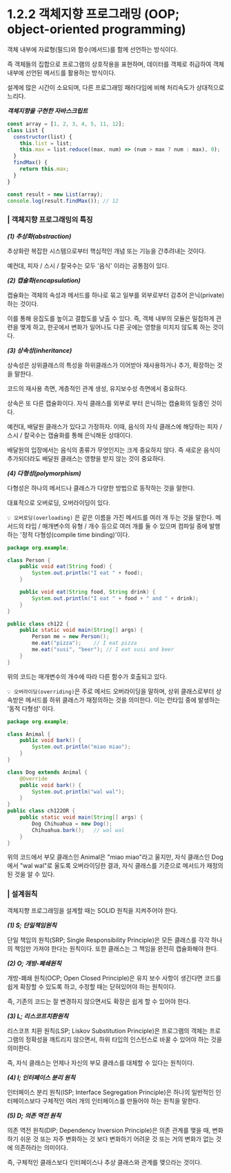 # 1.2.2 객체지향 프로그래밍 (OOP; object-oriented programming)

객체 내부에 자료형(필드)와 함수(메서드)를 함께 선언하는 방식이다.

즉 객체들의 집합으로 프로그램의 상호작용을 표현하며, 데이터를 객체로 취급하여 객체 내부에 선언된 메서드를 활용하는 방식이다.

설계에 많은 시간이 소요되며, 다른 프로그래밍 패러다임에 비해 처리속도가 상대적으로 느리다.

<b> _객체지향을 구현한 자바스크립트_ </b>

```javascript
const array = [1, 2, 3, 4, 5, 11, 12];
class List {
  constructor(list) {
    this.list = list;
    this.max = list.reduce((max, num) => (num > max ? num : max), 0);
  }
  findMax() {
    return this.max;
  }
}

const result = new List(array);
console.log(result.findMax()); // 12
```

### | 객체지향 프로그래밍의 특징

<b> _(1) 추상화(abstraction)_ </b>

추상화란 복잡한 시스템으로부터 핵심적인 개념 또는 기능을 간추려내는 것이다.

예컨대, 피자 / 스시 / 칼국수는 모두 '음식' 이라는 공통점이 있다.

<b> _(2) 캡슐화(encapsulation)_ </b>

캡슐화는 객체의 속성과 메서드를 하나로 묶고 일부를 외부로부터 감추어 은닉(private)하는 것이다.

이를 통해 응집도를 높이고 결합도를 낮출 수 있다. 즉, 객체 내부의 모듈은 밀접하게 관련을 맺게 하고, 한곳에서 변화가 일어나도 다른 곳에는 영향을 미치지 않도록 하는 것이다.

<b> _(3) 상속성(inheritance)_ </b>

상속성은 상위클래스의 특성을 하위클래스가 이어받아 재사용하거나 추가, 확장하는 것을 말한다.

코드의 재사용 측면, 계층적인 관계 생성, 유지보수성 측면에서 중요하다.

상속은 또 다른 캡슐화이다. 자식 클래스를 외부로 부터 은닉하는 캡슐화의 일종인 것이다.

예컨대, 배달원 클래스가 있다고 가정하자. 이때, 음식의 자식 클래스에 해당하는 피자 / 스시 / 칼국수는 캡슐화를 통해 은닉해둔 상태이다.

배달원의 입장에서는 음식의 종류가 무엇인지는 크게 중요하지 않다. 즉 새로운 음식이 추가되더라도 배달원 클래스는 영향을 받지 않는 것이 중요하다.

<b> _(4) 다형성(polymorphism)_ </b>

다형성은 하나의 메서드나 클래스가 다양한 방법으로 동작하는 것을 말한다.

대표적으로 오버로딩, 오버라이딩이 있다.

`💡 오버로딩(overloading)` 은 같은 이름을 가진 메서드를 여러 개 두는 것을 말한다. 메서드의 타입 / 매개변수의 유형 / 개수 등으로 여러 개를 둘 수 있으며 컴파일 중에 발행하는 '정적 다형성(compile time binding)'이다.

```java
package org.example;

class Person {
    public void eat(String food) {
        System.out.println("I eat " + food);
    }

    public void eat(String food, String drink) {
        System.out.println("I eat " + food + " and " + drink);
    }
}

public class ch122 {
    public static void main(String[] args) {
        Person me = new Person();
        me.eat("pizza");    // I eat pizza
        me.eat("susi", "beer"); // I eat susi and beer
    }
}
```

위의 코드는 매개변수의 개수에 따라 다른 함수가 호출되고 있다.

`💡 오버라이딩(overriding)`은 주로 메서드 오버라이딩을 말하며, 상위 클래스로부터 상속받은 메서드를 하위 클래스가 재정의하는 것을 의미한다. 이는 런타임 중에 발생하는 '동적 다형성' 이다.

```java
package org.example;

class Animal {
    public void bark() {
        System.out.println("miao miao");
    }
}

class Dog extends Animal {
    @Override
    public void bark() {
        System.out.println("wal wal");
    }
}
public class ch122OR {
    public static void main(String[] args) {
        Dog Chihuahua = new Dog();
        Chihuahua.bark();   // wal wal
    }
}
```

위의 코드에서 부모 클래스인 Animal은 "miao miao"라고 울지만, 자식 클래스인 Dog에서 "wal wal"로 울도록 오버라이딩한 결과, 자식 클래스를 기준으로 메서드가 재정의된 것을 알 수 있다.

### | 설계원칙

객체지향 프로그래밍을 설계할 때는 SOLID 원칙을 지켜주어야 한다.

<b> _(1) S; 단일책임원칙_ </b>

단일 책임의 원칙(SRP; Single Responsibility Principle)은 모든 클래스를 각각 하나의 책임만 가져야 한다는 원칙이다. 또한 클래스는 그 책임을 완전히 캡슐화해야 한다.

<b> _(2) O; 개방-폐쇄원칙_ </b>

개방-폐쇄 원칙(OCP; Open Closed Principle)은 유지 보수 사항이 생긴다면 코드를 쉽게 확장할 수 있도록 하고, 수정할 때는 닫혀있어야 하는 원칙이다.

즉, 기존의 코드는 잘 변경하지 않으면서도 확장은 쉽게 할 수 있어야 한다.

<b> _(3) L; 리스코프치환원칙_ </b>

리스코프 치환 원칙(LSP; Liskov Substitution Principle)은 프로그램의 객체는 프로그램의 정확성을 깨트리지 않으면서, 하위 타입의 인스턴스로 바꿀 수 있어야 하는 것을 의미한다.

즉, 자식 클래스는 언제나 자신의 부모 클래스를 대체할 수 있다는 원칙이다.

<b> _(4) I; 인터페이스 분리 원칙_ </b>

인터페이스 분리 원칙(ISP; Interface Segregation Principle)은 하나의 일반적인 인터페이스보다 구체적인 여러 개의 인터페이스를 만들어야 하는 원칙을 말한다.

<b> _(5) D; 의존 역전 원칙_ </b>

의존 역전 원칙(DIP; Dependency Inversion Principle)은 의존 관계를 맺을 때, 변화하기 쉬운 것 또는 자주 변화하는 것 보다 변화하기 어려운 것 또는 거의 변화가 없는 것에 의존하라는 의미이다.

즉, 구체적인 클래스보다 인터페이스나 추상 클래스와 관계를 맺으라는 것이다.
